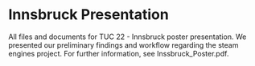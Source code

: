 # Innsbruck Presentation
 All files and documents for TUC 22 - Innsbruck poster presentation. We presented our preliminary findings and workflow regarding the steam engines project. For further information, see Inssbruck_Poster.pdf.
